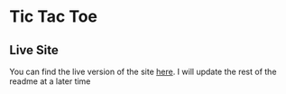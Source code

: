# Tic Tac Toe

## Live Site

You can find the live version of the site [here](https://gleeful-bavarois-b055ba.netlify.app/index.html). I will update the rest of the readme at a later time
